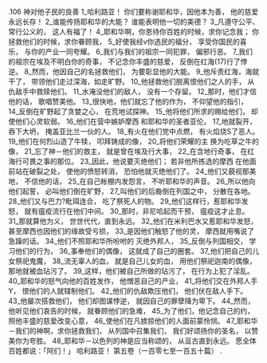 .106 
神对他子民的良善 
1_哈利路亚！ 
你们要称谢耶和华，因他本为善， 
他的慈爱永远长存！ 
2_谁能传扬耶和华的大能？ 
谁能表明他一切的美德？ 
3_凡遵守公平、常行公义的， 
这人有福了！ 
4_耶和华啊，你恩待你百姓的时候，求你记念我； 
你拯救他们的时候，求你眷顾我， 
5_好使我经v你选民的福分， 
享受你国民的喜乐， 
与你的产业一同夸耀。 
6_我们与我们的祖宗一同犯罪， 
偏邪行恶。 
7_我们的祖宗在埃及不明白你的奇事， 
不记念你丰盛的慈爱， 
反倒在红海(17)行了悖逆。 
8_然而，他因自己的名拯救他们， 
为要彰显他的大能。 
9_他斥责红海，海就干了， 
带领他们走过深海，如走旷野。 
10_他拯救他们脱离恨他们之人的手， 
从仇敌手中救赎他们。 
11_水淹没他们的敌人， 
没有一个存留。 
12_那时，他们才信他的话， 
歌唱赞美他。 
13_很快地，他们就忘了他的作为， 
不仰望他的指引， 
14_反倒在旷野起了贪婪之心， 
在荒地试探神。 
15_他将他们所求的赐给他们， 
却使他们心灵软弱。 
16_他们在营中嫉妒摩西 
和耶和华的圣者亚伦。 
17_地就裂开，吞下大坍， 
掩盖亚比兰一伙的人。 
18_有火在他们党中点燃， 
有火焰烧S了恶人。 
19_他们在何烈山造了牛犊， 
叩拜铸成的像， 
20_将他们荣耀的主 
换为吃草之牛的像， 
21_忘了神－他们的救主， 
就是曾在埃及行大事， 
22_在含地行奇事， 
在红海行可畏之事的那位。 
23_因此，他说要灭绝他们； 
若非他所拣选的摩西 
在他面前站在破裂之处， 
使他的愤怒转消， 
恐怕他就灭绝他们了。 
24_他们又藐视那美地， 
不信他的话， 
25_在自己帐棚内发怨言， 
不听耶和华的声音。 
26_所以他向他们起誓， 
必叫他们倒在旷野， 
27_叫他们的后裔倒在列国之中， 
分散在各地。 
28_他们又与巴力?毗珥连合， 
吃了祭死人的物。 
29_他们这样行，惹耶和华发怒， 
就有瘟疫流行在他们中间。 
30_那时，非尼哈起而干预， 
瘟疫这才止息。 
31_那就算他为义， 
世世代代，直到永远。 
32_他们在米利巴水又惹耶和华发怒， 
甚至摩西也因他们的缘故受亏损， 
33_是因他们触怒了他的灵， 
摩西就用嘴说了急躁的话。 
34_他们不照耶和华所吩咐的 
灭绝外邦人， 
35_反倒与列国相交， 
学习他们的行为， 
36_事奉他们的偶像， 
这就成了自己的圈套。 
37_他们把自己的儿女祭祀鬼魔， 
38_流无辜人的血， 
就是自己儿女的血， 
用他们祭祀迦南的偶像， 
那地就被血玷污了。 
39_这样，他们被自己所做的玷污了， 
在行为上犯了淫乱。 
40_耶和华的怒气向他的百姓发作， 
他憎恶自己的产业， 
41_将他们交在外邦人手Y， 
恨他们的人就辖制他们。 
42_他们的仇敌欺压他们， 
他们伏在敌人手下。 
43_他屡次搭救他们， 
他们却图谋悖逆， 
就因自己的罪孽降为卑下。 
44_然而，他听见他们哀告的时候， 
就眷顾他们的急难， 
45_为了他们，他记念自己的约， 
照他丰盛的慈爱改变心意， 
46_使他们在凡掳掠他们的人面前蒙怜悯。 
47_耶和华－我们的神啊，求你拯救我们， 
从列国中召集我们， 
我们好颂扬你的圣名， 
以赞美你为夸胜。 
48_耶和华－以色列的神是应当称颂的， 
从亘古直到永远。 
愿全体百姓都说：「阿们！」 
哈利路亚！ 
第五卷（一百零七至一百五十篇） 
.